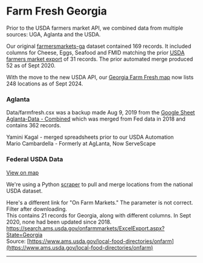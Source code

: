 
# Farm Fresh Georgia

Prior to the USDA farmers market API, we combined data from multiple sources: UGA, Aglanta and the USDA.  

Our original [farmersmarkets-ga](https://github.com/modelearth/georgia-data/tree/master/farmfresh) dataset contained 169 records. It included columns for Cheese, Eggs, Seafood and FMID matching the prior [USDA farmers market export](https://search.ams.usda.gov/farmersmarkets/ExcelExport.aspx) of 31 records.  The prior automated merge produced 52 as of Sept 2020.

With the move to the new USDA API, our [Georgia Farm Fresh map](https://model.georgia.org/localsite/info/#show=farmfresh&state=GA) now lists 248 locations as of Sept 2024.

### Aglanta

Data/farmfresh.csx was a backup made Aug 9, 2019 from the [Google Sheet Aglanta-Data - Combined](https://docs.google.com/spreadsheets/d/1GptBaQgTj1eHvy2xDbZLMSL9_T1f0JRSRPXvCCiP29c/edit#gid=2091880345) which was merged from Fed data in 2018 and contains 362 records.  

Yamini Kagal - merged spreadsheets prior to our USDA Automation  
Mario Cambardella - Formerly at AgLanta, Now ServeScape


### Federal USDA Data

[View on map](../../../localsite/map/#show=farmfresh)

We're using a Python [scraper](https://github.com/modelearth/community-data/tree/master/process/python/farmfresh/scraper) to pull and merge locations from the national USDA dataset.  

<!--
From 8791 rows for US, includes 31 records for Georgia. 6 had been updated in 2020 as of Sept:  


Download with a command:  
curl -o farmersmarket.csv https://search.ams.usda.gov/farmersmarkets/ExcelExport.aspx  
-->

Here's a different link for "On Farm Markets." The parameter is not correct. Filter after downloading.  
This contains 21 records for Georgia, along with different columns. In Sept 2020, none had been updated since 2018.  
https://search.ams.usda.gov/onfarmmarkets/ExcelExport.aspx?State=Georgia  
Source: [https://www.ams.usda.gov/local-food-directories/onfarm](https://www.ams.usda.gov/local-food-directories/onfarm)

----



<!--
Sample of loading map from Google sheet using sheetsee.js: [indexworks.html](indexworks.html)  

Attempt to display using sheetsee.js [indexfresh.html](indexfresh.html).<br>
Not working. Try with another Google Sheet.  
-->
  
